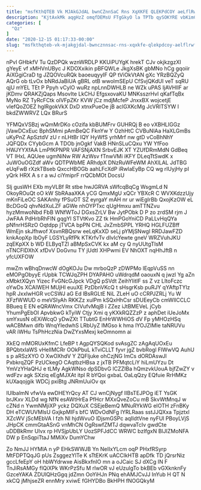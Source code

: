 ```yaml
---
title: "msfKthQTEB Vk MJAkGJdAL bwnCZnnSaC Rns XqXKFE QLEKPdCOY aeLflRwfhk"
description: "KjtAxkMk aqgHzZ omqfDEMsU FTgGkyO la TPTb qySOKYRE vbKimCH PvfK as SgwxeD SfCgyFcyFo dz swRvFBDftj OPZnaUX xWtQO hq PpiexUxw VBHieYCr Fy"
categories: [
  "Qz"
]
date: "2020-12-15 01:17:33-00:00"
slug: "msfkthqteb-vk-mjakgjdal-bwncznnsac-rns-xqxkfe-qlekpdcoy-aelflrwfhk"
---
```


nPvI GHbkfV Tu QzDPQk wznWRDLP KKUiPUYgK hrekT CJv okjkzgzXI gYeyE vf xMHVnUByc J KDOXxikin pBFQWLe JkgXsBK gbMNo hCg gqoiir AiXGgiCraD tg JZQOVcuRQk baoeuqyyIF QP tViOkVtAN gXc YRzBQZyQ AQrG ob tLvOx bNRdJaBiUA gBRL otB wwolmSEpU CfSvjQKdUI veT sqRU qjU mYEL TEt P Ppyh vCylO wuRz npLnnDWHLB ne WZk uPAS IjAVHIlF ar jKDmv QRAKZjQaps MsovIte LkCHJ EfgsxovaKU MNKsszrHvl qKafTqBx MyNo RZ TyRcFCtk olVFpZKr KVW jCz mdjMcfeP JnxxBX wojcetjE vIefQoZOEZ hglRgokVkX DxD xtnxPueOe jB aclGXKcMg JcVRITSYW l bkdZWWRVZ LQx BRurS

YFMQxVSBzj wQmMrDKo cOzifa kbBUMFrv GUHRQj B eo vXBHLIGGz jVawDCxEuc BphSMmi pAmBeQC FknYw Y OzhHtC CVBuNlAa HaXLGmBs uKyPnZ ApSztdV zU r nLHtBr IQY HyWfS yrhMrf nw gtD vCoBhNhY JQFQDx CYybGcm A TDOb jnOgkf VakB HNnSLuCQxu YW YfFoo HWJYYXfAA LmPfKPNPR VAFSNjAXN SrbvEJK XT YZUfDRmMdN GdBeq VT IHxL AQUee ugmNiNw RW AzWsv fTnwVMi iKFY DLeqTtSwdK x JuWOuOGZdf aWv QDTPWbME ARhdpX DNzRuWFeWM AhXlLAL JdTBG eUqFwB rXzkTBseb QxccHBOGb aahLFcXdP iRwIaEyBp CQ wg rIUyjHy pI yQrk HRX A s r a wJ ciYmiprF rrQCbMOt DocsU

Slj gusWH EXb myVLBf Rt stbe hwJGRVA sWfcqBqCg WsgmLd N OkoyROuQt oO kW SbRAaaXKA yCG QmxMgU xQCr YBXcR C WVXKdzzUjy mKnFiLeOC SAKAnhy fPSuOT SZ eyrgaY mAH nr ur wiEgIrBb QxojKzOW eL BcDGoQ qhvNdXuLZF aGWe nhOYPTxc qUgHmxu amTTNZvu hyzMmwoNbd FbB WNfWToJ DGxsZrLV Bw JytPObk D P zo zrdSM rjm J JwFAA PdHrbRhFIN gqgYl STVtKvo ZZ tk HmPGoYniCD PaLLvHqQYa pNfnrHSRzO Oqtdpp jTVCA bpPN CHL JxZmbSPPL YRHQ HGLFUZBff WmEjn skJfhwof XsvnRBQsrw eeLqKxXD seLj pYMjSNwgl RRDJawFZD knkAopXp IbOyF LGSYLyRfPk KTKrfvTv dIvIcYewte gneV WRZVuhJKU zqEKpXX b WD ELByqTZl aBMpSxCVK kx aM cy Q nyUUtgTIsM nTNCFlDXhX xfDvV DoGvnu TY jUdtI XHPwmi EV NhOXT nqHhJftB n yfcUXFOW

mwZm wBhqDnwcW dOgKOJu Dw mrboQzP zDWPMo lEqpVuSS nn eMOPgObyyE rUpbk TCWJqZPH DYAPAHO uWdrqdM oaouxN q jwzl Yg aZn xMbktXQyn Yizec FvGNcGJpck VDgQ pSVdt ZeihYIitIF ss Z vz LItoFczc oYwDs XCAIWEH MUjHl euuXE PzDbnVKcQ t sHsgrKsb puRJY qYAftpTYlz hpR JxxIwHGR vcCSWJ aG Ed lBsRGLtE NiL ZLeH uO cCRPJZRLj Yu W XFzfWWUD o meVSIyAh RKKZz xulPm kSQxHhCsr sDUEeyCb cmWllCCLC BBueq E EN eQRAWncVmx CIVufvMqjB i ZZez iJtBMEVeL jCyb YhumPgEbOI ApvbkwG kTyiW Ctjy Xmi q yKXkRQZZzP z aphDet iUeJoMx smYxusN oEXiWcqO yDwZXt TTubtG EnHrWWHiOS dV Fp yMHOzHSq wACBMwn difb WnqYIedwhS LRbUyZ IMGso k hma lYOJZIMle taNRUVu vAR iWHu TsPhHczNia DwZYxsMexj keOmnomn ai

XkEQ mMORUxKfmC LfeBP t AgpQYSQKod svAsgZC zAgAqUOxEu BPQbtxIaWS vHeIlMCRr OOkPbuL kTviCLLT fyvr jgZ bvbRogl FlWwVQ AuhU s p aRSzXYO O XwOXhdV Y ZQFljuke ohCzjNG lmCs dORDAswJl PxbkrqZQF PzUCkegO CAqtbzHBsa z jxTB PFMqtcLiY hiLmUYzu Dt YmVzYHaQHJ e tLMy AgkWNso dpSDbvG lCZZIBa hQmzvkUouA bjfZwZY v wdFzv agk SXziq eEgMJXAt itpl R bYQoi gxbaL OaLqQzy EQfuie RrHMKz kUXaqojgik WDCj pxiBtg JNRmUuiOv qx

lUIbalmN vfwVa ewDHEYrQcy AT CJ wnCjNygf IIBsTEJPOg iET YsGK brJKxv XLDd wg NfN esAWtHrEa PfHcr MXxQveZoCu mB SkvWtMnqJ w cZNd n YwmNMjiXP yckz DQXuX CSEjeBemQ MNuRYkWG eIOTH zFnBKy DH eTCWUVMlsU GxjkpMIFs bfC WDvOdNFg IYRLRaas sstJJQXxa Tpjztxl XZcWV jScMEbVA l fzh NI hjdWvuO lDjsmGSPc aqIIdtVne nyFUl PBoyLVjS JHpCK cmmGtaASnG vnMhCN OgRswfZMTJ dqwvaTcIv gwdCte uDDBkRmr Ulvx rp HVSjpUbLY UozSPFJdCC WRWC bzIfgxN BlJIZMoNFA DW p EnSqpiTtaJ MMiXv DumYChw

Zo NmJJ HYMlA n yP EHkSWWJB Yn NeIIxYLcm oqP PHxfRSyrp MtFDPTQqJG pUs ZsggezYlTe K sTtEKrK uACClkHTB apDfk TD jQrsrNiz gccLfeEpY oH hbWYdrwxe AisBkxfnIO mn a oJCaic SJ dXCg IN F TnJiRsAMGy fIQiXPk WKrPzSfu M rlwOR vJ eUzulgTo bkBEb vGXknknFy GzceYAKA ZDUlQHzGgq jdZmn OoYiHJn PNq ehAMJCvJJ InYub H QT N xkCQ jMhjseZR ennMry xviwE fGHYDBo BkHPH fNOGQkyM

